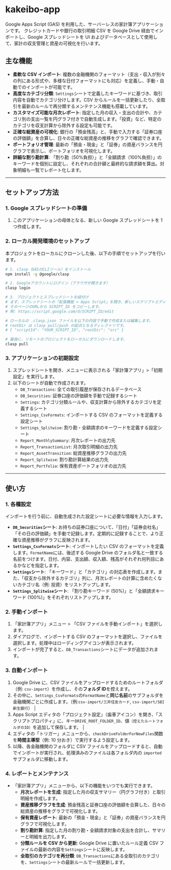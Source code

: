 # kakeibo-app

Google Apps Script (GAS) を利用した、サーバーレスの家計簿アプリケーションです。
クレジットカードや銀行の取引明細 CSV を Google Drive 経由でインポートし、Google スプレッドシートを UI およびデータベースとして使用して、家計の収支管理と資産の可視化を行います。

## 主な機能

- **柔軟な CSV インポート**: 複数の金融機関のフォーマット（支出・収入が別々の列にある形式や、多様な日付フォーマットにも対応）を定義し、手動・自動でのインポートが可能です。
- **高度なカテゴリ分類**: `Settings`シートで定義したキーワードに基づき、取引内容を自動でカテゴリ分けします。CSV からルールを一括更新したり、全取引を最新のルールで再分類するメンテナンス機能も搭載しています。
- **カスタマイズ可能な月次レポート**: 指定した月の収入・支出の合計や、カテゴリ別の支出一覧を円グラフ付きで自動生成します。「投資」など、特定のカテゴリを収支計算から除外する設定も可能です。
- **正確な総資産の可視化**: 銀行の「預金残高」と、手動で入力する「証券口座の評価額」を合算し、日々の正確な総資産の推移をグラフで確認できます。
- **ポートフォリオ管理**: 最新の「預金・現金」と「証券」の資産バランスを円グラフで表示し、ポートフォリオを可視化します。
- **詳細な割り勘計算**: 「割り勘（50%負担）」と「全額請求（100%負担）」のキーワードを個別に設定し、それぞれの合計額と最終的な請求額を算出。対象明細も一覧でレポート化します。

---

## セットアップ方法

### 1. Google スプレッドシートの準備

1.  このアプリケーションの母体となる、新しい Google スプレッドシートを 1 つ作成します。

### 2. ローカル開発環境のセットアップ

本プロジェクトをローカルにクローンした後、以下の手順でセットアップを行います。

```bash
# 1. clasp（GASのCLIツール）をインストール
npm install -g @google/clasp

# 2. Googleアカウントにログイン（ブラウザが開きます）
clasp login

# 3. プロジェクトとスプレッドシートを紐付け
# まず、スプレッドシートの「拡張機能 > Apps Script」を開き、新しいスクリプトエディタのタブを開きます。
# そのページのURLから SCRIPT_ID をコピーします。
# 例: https://script.google.com/d/SCRIPT_ID/edit

# ローカルの .clasp.json ファイルを以下の内容で手動で作成または編集します。
# rootDir は clasp pull/push の起点となるディレクトリです。
# { "scriptId": "YOUR_SCRIPT_ID", "rootDir": "src" }

# 最後に、リモートのプロジェクトをローカルにダウンロードします。
clasp pull
```

### 3. アプリケーションの初期設定

1.  スプレッドシートを開き、メニューに表示される「家計簿アプリ」>「初期設定」を実行します。
2.  以下のシートが自動で作成されます。
    - `DB_Transactions`: 全ての取引履歴が保存されるデータベース
    - `DB_Securities`: 証券口座の評価額を手動で記録するシート
    - `Settings`: カテゴリ分類ルールや、収支計算から除外するカテゴリを定義するシート
    - `Settings_CsvFormats`: インポートする CSV のフォーマットを定義する設定シート
    - `Settings_Splitwise`: 割り勘・全額請求のキーワードを定義する設定シート
    - `Report_MonthlySummary`: 月次レポートの出力先
    - `Report_TransactionList`: 月次取引明細の出力先
    - `Report_AssetTransition`: 総資産推移グラフの出力先
    - `Report_Splitwise`: 割り勘計算結果の出力先
    - `Report_Portfolio`: 保有資産ポートフォリオの出力先

---

## 使い方

### 1. 各種設定

インポートを行う前に、自動生成された設定シートに必要な情報を入力します。

- **`DB_Securities`シート**: お持ちの証券口座について、「日付」「証券会社名」「その日の評価額」を手動で記録します。定期的に記録することで、より正確な資産推移がグラフに反映されます。
- **`Settings_CsvFormats`シート**: インポートしたい CSV のフォーマットを定義します。`FormatName`には、後述する Google Drive のフォルダ名と一致する名前をつけます。日付、内容、支出額、収入額、残高がそれぞれ何列目にあるかなどを指定します。
- **`Settings`シート**: 「キーワード」と「カテゴリ」の対応表を作成します。また、「収支から除外するカテゴリ」列に、月次レポートの計算に含めたくないカテゴリ名（例: 投資）をリストアップします。
- **`Settings_Splitwise`シート**: 「割り勘キーワード (50%)」と「全額請求キーワード (100%)」をそれぞれリストアップします。

### 2. 手動インポート

1.  「家計簿アプリ」メニュー > 「CSV ファイルを手動インポート」を選択します。
2.  ダイアログで、インポートする CSV のフォーマットを選択し、ファイルを選択します。処理中はローディングアイコンが表示されます。
3.  インポートが完了すると、`DB_Transactions`シートにデータが追加されます。

### 3. 自動インポート

1.  Google Drive に、CSV ファイルをアップロードするためのルートフォルダ（例: `csv-import`）を作成し、その**フォルダ ID**を控えます。
2.  その中に、`Settings_CsvFormats`の`FormatName`と**同じ名前**のサブフォルダを金融機関ごとに作成します。（例:`csv-import/三井住友カード`, `csv-import/SBI新生銀行`） │
3.  Apps Script エディタの「プロジェクト設定」（歯車アイコン）を開き、「スクリプトプロパティ」に、キー`DRIVE_ROOT_FOLDER_ID`、値`（控えたルートフォルダのID）`を追加して保存します。 │
4.  エディタの「トリガー」メニューから、`checkDriveFolderForNewFiles`関数を**時間主導型**（例: 10 分おき）で実行するよう設定します。
5.  以降、各金融機関のフォルダに CSV ファイルをアップロードすると、自動でインポートが実行され、処理済みのファイルは各フォルダ内の `imported`サブフォルダに移動します。

### 4. レポートとメンテナンス

- 「家計簿アプリ」メニューから、以下の機能をいつでも実行できます。
  - **月次レポートを生成**: 指定した月の収支サマリー（円グラフ付き）と取引明細を作成します。
  - **資産推移グラフを生成**: 預金残高と証券口座の評価額を合算した、日々の総資産の推移をグラフで可視化します。
  - **保有資産レポート**: 最新の「預金・現金」と「証券」の資産バランスを円グラフで可視化します。
  - **割り勘計算**: 指定した月の割り勘・全額請求対象の支出を合計し、サマリーと明細を出力します。
  - **分類ルールを CSV から更新**: Google Drive に置いたルール定義 CSV ファイルの最新の内容を`Settings`シートに反映します。
  - **全取引のカテゴリを再分類**: `DB_Transactions`にある全取引のカテゴリを、`Settings`シートの最新ルールで一括更新します。
